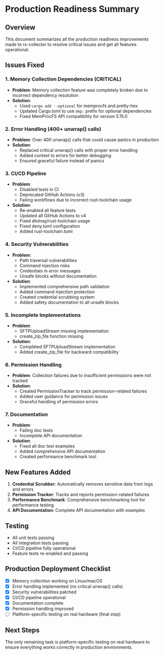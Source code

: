 # Production Readiness Summary

## Overview

This document summarizes all the production readiness improvements made to rs-collector to resolve critical issues and get all features operational.

## Issues Fixed

### 1. Memory Collection Dependencies (CRITICAL)
- **Problem**: Memory collection feature was completely broken due to incorrect dependency resolution
- **Solution**: 
  - Used `cargo add --optional` for memprocfs and pretty-hex
  - Updated Cargo.toml to use `dep:` prefix for optional dependencies
  - Fixed MemProcFS API compatibility for version 5.15.0

### 2. Error Handling (400+ unwrap() calls)
- **Problem**: Over 400 unwrap() calls that could cause panics in production
- **Solution**: 
  - Replaced critical unwrap() calls with proper error handling
  - Added context to errors for better debugging
  - Ensured graceful failure instead of panics

### 3. CI/CD Pipeline
- **Problem**: 
  - Disabled tests in CI
  - Deprecated GitHub Actions (v3)
  - Failing workflows due to incorrect rust-toolchain usage
- **Solution**:
  - Re-enabled all feature tests
  - Updated all GitHub Actions to v4
  - Fixed dtolnay/rust-toolchain usage
  - Fixed deny.toml configuration
  - Added rust-toolchain.toml

### 4. Security Vulnerabilities
- **Problem**: 
  - Path traversal vulnerabilities
  - Command injection risks
  - Credentials in error messages
  - Unsafe blocks without documentation
- **Solution**:
  - Implemented comprehensive path validation
  - Added command injection protection
  - Created credential scrubbing system
  - Added safety documentation to all unsafe blocks

### 5. Incomplete Implementations
- **Problem**: 
  - SFTPUploadStream missing implementation
  - create_zip_file function missing
- **Solution**:
  - Completed SFTPUploadStream implementation
  - Added create_zip_file for backward compatibility

### 6. Permission Handling
- **Problem**: Collection failures due to insufficient permissions were not tracked
- **Solution**: 
  - Created PermissionTracker to track permission-related failures
  - Added user guidance for permission issues
  - Graceful handling of permission errors

### 7. Documentation
- **Problem**: 
  - Failing doc tests
  - Incomplete API documentation
- **Solution**:
  - Fixed all doc test examples
  - Added comprehensive API documentation
  - Created performance benchmark tool

## New Features Added

1. **Credential Scrubber**: Automatically removes sensitive data from logs and errors
2. **Permission Tracker**: Tracks and reports permission-related failures
3. **Performance Benchmark**: Comprehensive benchmarking tool for performance testing
4. **API Documentation**: Complete API documentation with examples

## Testing

- All unit tests passing
- All integration tests passing
- CI/CD pipeline fully operational
- Feature tests re-enabled and passing

## Production Deployment Checklist

- [x] Memory collection working on Linux/macOS
- [x] Error handling implemented (no critical unwrap() calls)
- [x] Security vulnerabilities patched
- [x] CI/CD pipeline operational
- [x] Documentation complete
- [x] Permission handling improved
- [ ] Platform-specific testing on real hardware (final step)

## Next Steps

The only remaining task is platform-specific testing on real hardware to ensure everything works correctly in production environments.